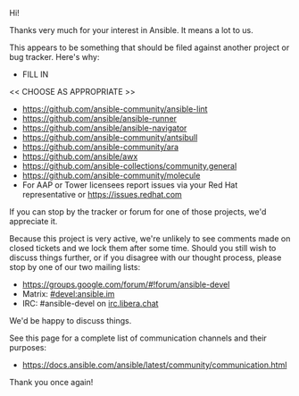 Hi!

Thanks very much for your interest in Ansible.  It means a lot to us.

This appears to be something that should be filed against another project or bug tracker. Here's why:

* FILL IN

<< CHOOSE AS APPROPRIATE >>

* https://github.com/ansible-community/ansible-lint
* https://github.com/ansible/ansible-runner
* https://github.com/ansible/ansible-navigator
* https://github.com/ansible-community/antsibull
* https://github.com/ansible-community/ara
* https://github.com/ansible/awx
* https://github.com/ansible-collections/community.general
* https://github.com/ansible-community/molecule
* For AAP or Tower licensees report issues via your Red Hat representative or https://issues.redhat.com

If you can stop by the tracker or forum for one of those projects, we'd appreciate it.

Because this project is very active, we're unlikely to see comments made on closed tickets and we lock them after some time.
Should you still wish to discuss things further, or if you disagree with our thought process, please stop by one of our two mailing lists:

* https://groups.google.com/forum/#!forum/ansible-devel
* Matrix: [#devel:ansible.im](https://matrix.to/#/#devel:ansible.im)
* IRC: #ansible-devel on [irc.libera.chat](https://libera.chat/)

We'd be happy to discuss things.

See  this page for a complete list of communication channels and their purposes:

* https://docs.ansible.com/ansible/latest/community/communication.html

Thank you once again!
